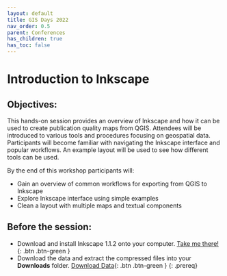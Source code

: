 ```yaml
---
layout: default
title: GIS Days 2022
nav_order: 0.5
parent: Conferences
has_children: true
has_toc: false
---
```

# Introduction to Inkscape  

## Objectives:

This hands-on session provides an overview of Inkscape and how it can be used to create publication quality maps from QGIS. Attendees will be introduced to various tools and procedures focusing on geospatial data. Participants will become familiar with navigating the Inkscape interface and popular workflows. An example layout will be used to see how different tools can be used.  

By the end of this workshop participants will:  

- Gain an overview of common workflows for exporting from QGIS to Inkscape 
- Explore Inkscape interface using simple examples  
- Clean a layout with multiple maps and textual components    

## Before the session:
- Download and install Inkscape 1.1.2 onto your computer. [Take me there!](https://inkscape.org/release/inkscape-1.1.2/){: .btn .btn-green }
- Download the data and extract the compressed files into your **Downloads** folder. [Download Data](https://github.com/meginwinnipeg/workshops/raw/main/content/conferences/inkscape/data/inkscapeData.zip){: .btn .btn-green }
{: .prereq}




